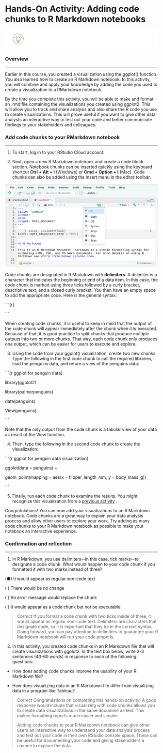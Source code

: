 # Hands-On Activity: Adding code chunks to R Markdown notebooks    

![alt text](https://github.com/paulohl/Data_Analysis_R_Programming/blob/main/img/lightbulb-HandsOn.png)

### Overview
____________    


Earlier in this course, you created a visualization using the ggplot() function. You also learned how to create an R Markdown notebook. In this activity, you will combine and 
apply your knowledge by adding the code you used to create a visualization to a RMarkdown notebook.

By the time you complete this activity, you will be able to make and format an .rmd file containing the visualizations you created using ggplot2. This will allow you to track 
and share analysis and also share the R code you use to create visualizations. This will prove useful if you want to give other data analysts an interactive way to test out your 
code and better communicate findings to your stakeholders and colleagues. 

### Add code chunks to your RMarkdown notebook
______________________________________________    


1. To start, log in to your RStudio Cloud account.

2. Next, open a new R Markdown notebook and create a code block section. Notebook chunks can be inserted quickly using the keyboard shortcut **Ctrl + Alt + I** (Windows) or
   **Cmd + Option + I** (Mac). Code chunks can also be added using the Insert menu in the editor toolbar.

![alt text](https://github.com/paulohl/Data_Analysis_R_Programming/blob/main/img/image30.png)

Code chunks are designated in R Markdown with **delimiters**. A delimiter is a character that indicates the beginning or end of a data item. In this case, the code chunk is marked 
using three ticks followed by a curly bracket, descriptive text, and a closed curly bracket. You then have an empty space to add the appropriate code. Here is the general syntax:

\```{r}

\```

When creating code chunks, it is useful to keep in mind that the output of the code chunk will appear immediately after the chunk when it is executed. Because of that, it is good 
practice to split chunks that produce multiple outputs into two or more chunks. That way, each code chunk only produces one output, which can be easier for users to execute and 
explore. 

3. Using the code from your ggplot() visualization, create two new chunks. Type the following in the first code chunk to call the required libraries, load the penguins data,
   and return a view of the penguins data:

\```{r ggplot for penguin data}

library(ggplot2)

library(palmerpenguins)

data(penguins)

View(penguins)

\```

Note that the only output from the code chunk is a tabular view of your data as result of the View function.

4. Then, type the following in the second code chunk to create the visualization:

\```{r ggplot for penguin data visualization}

ggplot(data = penguins) +

  geom_point(mapping = aes(x = flipper_length_mm, y = body_mass_g))

\```

5. Finally, run each code chunk to examine the results. You might recognize this visualization from a 
[previous activity](https://www.coursera.org/learn/data-analysis-r/item/fmyHH)
.

Congratulations! You can now add your visualizations to an R Markdown notebook. Code chunks are a great way to explain your data analysis process and allow other users to explore 
your work. Try adding as many code chunks to your R Markdown notebook as possible to make your notebook an interactive experience.

### Confirmation and reflection
________________________________    


1. In R Markdown, you use delimiters--in this case, tick marks--to designate a code chunk. What would happen to your code chunk if you formatted it with two marks instead of three?

(●) It would appear as regular non-code text

( ) There would be no change

( ) An error message would replace the chunk

( ) It would appear as a code chunk but not be executable

> *Correct*
> If you format a code chunk with two ticks inside of three, it would appear as regular non-code text. Delimiters are characters that designate code, so it is important that they
> be in the correct syntax. Going forward, you can pay attention to delimiters to guarantee your R Markdown notebook will run your code properly.
> 

2. In this activity, you created code chunks in an R Markdown file that will create visualizations with ggplot2. In the text box below, write 2-3 sentences (40-60 words) in
   response to each of the following questions:

* How does adding code chunks improve the usability of your R Markdown file? 

* How does visualizing data in an R Markdown file differ from visualizing data in a program like Tableau?

> *Correct*
> Congratulations on completing this hands-on activity!  A good response would include that visualizing with code chunks allows you to create data visualizations in the same
> document as text. This makes formatting reports much easier and simpler.
>
> Adding code chunks to your R Markdown notebook can give other users an interactive way to understand your data analysis process and test out your code in their own RStudio
> console space. These can be useful for documenting your code and giving stakeholders a chance to explore the data.
>







    
